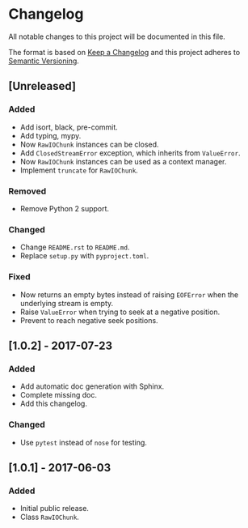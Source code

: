 # Changelog
All notable changes to this project will be documented in this file.

The format is based on [Keep a Changelog](http://keepachangelog.com/en/1.0.0/)
and this project adheres to [Semantic Versioning](http://semver.org/spec/v2.0.0.html).

## [Unreleased]
### Added
- Add isort, black, pre-commit.
- Add typing, mypy.
- Now `RawIOChunk` instances can be closed.
- Add `ClosedStreamError` exception, which inherits from `ValueError`.
- Now `RawIOChunk` instances can be used as a context manager.
- Implement `truncate` for `RawIOChunk`.
### Removed
- Remove Python 2 support.
### Changed
- Change `README.rst` to `README.md`.
- Replace `setup.py` with `pyproject.toml`.
### Fixed
- Now returns an empty bytes instead of raising `EOFError` when the underlying
  stream is empty.
- Raise `ValueError` when trying to seek at a negative position.
- Prevent to reach negative seek positions.

## [1.0.2] - 2017-07-23
### Added
- Add automatic doc generation with Sphinx.
- Complete missing doc.
- Add this changelog.
### Changed
- Use `pytest` instead of `nose` for testing.

## [1.0.1] - 2017-06-03
### Added
- Initial public release.
- Class `RawIOChunk`.
